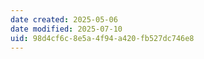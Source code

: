 ```yaml
---
date created: 2025-05-06
date modified: 2025-07-10
uid: 98d4cf6c-8e5a-4f94-a420-fb527dc746e8
---
```

